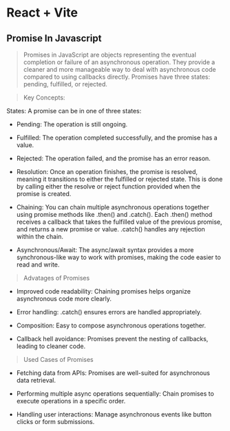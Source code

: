 # React + Vite

## Promise In Javascript

> Promises in JavaScript are objects representing the eventual completion or failure of an asynchronous operation. They provide a cleaner and more manageable way to deal with asynchronous code compared to using callbacks directly. Promises have three states: pending, fulfilled, or rejected.

> Key Concepts:

States: A promise can be in one of three states:

- Pending: The operation is still ongoing.

- Fulfilled: The operation completed successfully, and the promise has a value.

- Rejected: The operation failed, and the promise has an error reason.

- Resolution: Once an operation finishes, the promise is resolved, meaning it transitions to either the fulfilled or rejected state. This is done by calling either the resolve or reject function provided when the promise is created.

- Chaining: You can chain multiple asynchronous operations together using promise methods like .then() and .catch(). Each .then() method receives a callback that takes the fulfilled value of the previous promise, and returns a new promise or value. .catch() handles any rejection within the chain.

- Asynchronous/Await: The async/await syntax provides a more synchronous-like way to work with promises, making the code easier to read and write.

> Advatages of Promises

- Improved code readability: Chaining promises helps organize asynchronous code more clearly.

- Error handling: .catch() ensures errors are handled appropriately.

- Composition: Easy to compose asynchronous operations together.

- Callback hell avoidance: Promises prevent the nesting of callbacks, leading to cleaner code.

>Used Cases of Promises

- Fetching data from APIs: Promises are well-suited for asynchronous data retrieval.

- Performing multiple async operations sequentially: Chain promises to execute operations in a specific order.

- Handling user interactions: Manage asynchronous events like button clicks or form submissions.